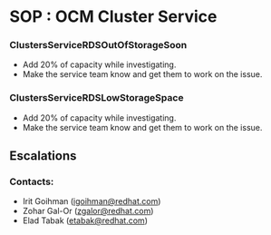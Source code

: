 # SOP : OCM Cluster Service

### ClustersServiceRDSOutOfStorageSoon
- Add 20% of capacity while investigating. 
- Make the service team know and get them to work on the issue.

### ClustersServiceRDSLowStorageSpace
- Add 20% of capacity while investigating. 
- Make the service team know and get them to work on the issue.


## Escalations

### Contacts:

- Irit Goihman (igoihman@redhat.com)
- Zohar Gal-Or (zgalor@redhat.com)
- Elad Tabak (etabak@redhat.com)
